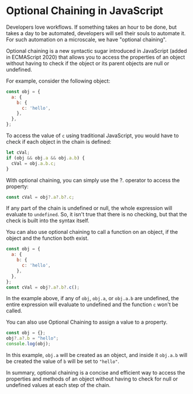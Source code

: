 # Optional Chaining in JavaScript

Developers love workflows. If something takes an hour to be done, but takes a day to be automated, developers will sell their souls to automate it. For such automation on a microscale, we have "optional chaining".

Optional chaining is a new syntactic sugar introduced in JavaScript (added in ECMAScript 2020) that allows you to access the properties of an object without having to check if the object or its parent objects are null or undefined.

For example, consider the following object:

```javascript
const obj = {
  a: {
    b: {
      c: 'hello',
    },
  },
};
```

To access the value of `c` using traditional JavaScript, you would have to check if each object in the chain is defined:

```javascript
let cVal;
if (obj && obj.a && obj.a.b) {
  cVal = obj.a.b.c;
}
```

With optional chaining, you can simply use the ?. operator to access the property:

```javascript
const cVal = obj?.a?.b?.c;
```

If any part of the chain is undefined or null, the whole expression will evaluate to `undefined`. So, it isn't true that there is no checking, but that the check is built into the syntax itself.

You can also use optional chaining to call a function on an object, if the object and the function both exist.

```javascript
const obj = {
  a: {
    b: {
      c: 'hello',
    },
  },
};
const cVal = obj?.a?.b?.c();
```

In the example above, if any of `obj`, `obj.a`, or `obj.a.b` are undefined, the entire expression will evaluate to undefined and the function `c` won't be called.

You can also use Optional Chaining to assign a value to a property.

```javascript
const obj = {};
obj?.a?.b = "hello";
console.log(obj);
```

In this example, `obj.a` will be created as an object, and inside it `obj.a.b` will be created the value of `b` will be set to `"hello"`.

In summary, optional chaining is a concise and efficient way to access the properties and methods of an object without having to check for null or undefined values at each step of the chain.